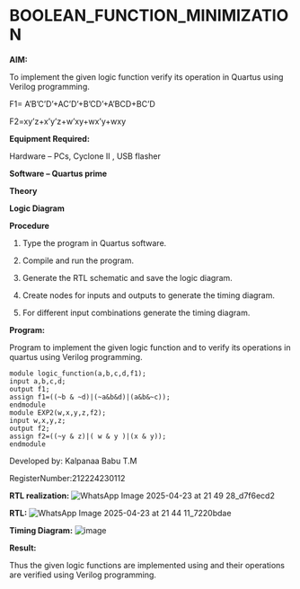 # BOOLEAN_FUNCTION_MINIMIZATION

**AIM:**

To implement the given logic function verify its operation in Quartus using Verilog programming.

F1= A’B’C’D’+AC’D’+B’CD’+A’BCD+BC’D 

F2=xy’z+x’y’z+w’xy+wx’y+wxy

**Equipment Required:**

Hardware – PCs, Cyclone II , USB flasher

**Software – Quartus prime**

**Theory**

**Logic Diagram**

**Procedure**

1.	Type the program in Quartus software.

2.	Compile and run the program.

3.	Generate the RTL schematic and save the logic diagram.

4.	Create nodes for inputs and outputs to generate the timing diagram.

5.	For different input combinations generate the timing diagram.


**Program:**

Program to implement the given logic function and to verify its operations in quartus using Verilog programming. 
```
module logic_function(a,b,c,d,f1);
input a,b,c,d;
output f1;
assign f1=((~b & ~d)|(~a&b&d)|(a&b&~c));
endmodule
module EXP2(w,x,y,z,f2);
input w,x,y,z;
output f2;
assign f2=((~y & z)|( w & y )|(x & y));
endmodule
```

Developed by: Kalpanaa Babu T.M

RegisterNumber:212224230112


**RTL realization:**
![WhatsApp Image 2025-04-23 at 21 49 28_d7f6ecd2](https://github.com/user-attachments/assets/556a1f30-edc3-46ab-af72-e6161b7d736d)



**RTL:**
   ![WhatsApp Image 2025-04-23 at 21 44 11_7220bdae](https://github.com/user-attachments/assets/4b8fe466-3c90-4726-a90d-af9f9fd175c6)



**Timing Diagram:**
![image](https://github.com/user-attachments/assets/d2f02f81-8016-41fe-9d77-e2bb86183163)




**Result:**

Thus the given logic functions are implemented using and their operations are verified using Verilog programming.

